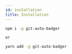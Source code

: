 ```yaml
---
id: installation
title: Installation
---
```


```bash
npm i -g git-auto-badger

or

yarn add -g git-auto-badger
```
